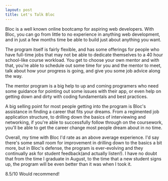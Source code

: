```yaml
---
layout: post
title: Let's Talk Bloc
---
```


Bloc is a well known online bootcamp for aspiring web developers. With Bloc, you can go from little to no experience in anything web development, and in just a few months time be able to build just about anything you want.

The program itself is fairly flexible, and has some offerings for people who have full-time jobs that may not be able to dedicate themselves to a 40 hour school-like course workload. You get to choose your own mentor and with that, you're able to schedule out some time for you and the mentor to meet, talk about how your progress is going, and give you some job advice along the way.

The mentor program is a big help to up and coming programers who need some guidance for pointing out some issues with their app, or even help on getting down and dirty with coding fundamentals and best practices.

A big selling point for most people getting into the program is Bloc's assistance in finding a career that fits your dreams. From a regimented job application structure, to drilling down the basics of interviewing and networking, if you're able to successfully follow through on the coursework, you'll be able to get the career change most people dream about in no time.



Overall, my time with Bloc I'd rate as an above average experience. I'd say there's some small room for improvement in drilling down to the basics a bit more, but in Bloc's defense, the program is ever-evolving and they continually ask for student feedback(and actually listen!). I have no doubt that from the time I graduate in August, to the time that a new student signs up, the program will be even better than it was when I took it.


8.5/10
Would recommend!